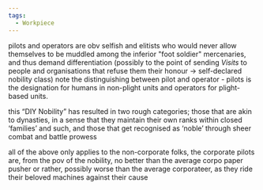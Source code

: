```yaml
---
tags:
  - Workpiece
---
```


pilots and operators are obv selfish and elitists who would never allow themselves to be muddled among the inferior "foot soldier" mercenaries, and thus demand differentiation (possibly to the point of sending *Visits* to people and organisations that refuse them their honour -> self-declared nobility class)
note the distinguishing between pilot and operator - pilots is the designation for humans in non-plight units and operators for plight-based units. 

this “DIY Nobility” has resulted in two rough categories;
those that are akin to dynasties, in a sense that they maintain their own ranks within closed ‘families’ and such,
and those that get recognised as ‘noble’ through sheer combat and battle prowess 

all of the above only applies to the non-corporate folks, the corporate pilots are, from the pov of the nobility, no better than the average corpo paper pusher
or rather, possibly worse than the average corporateer, as they ride their beloved machines against their cause